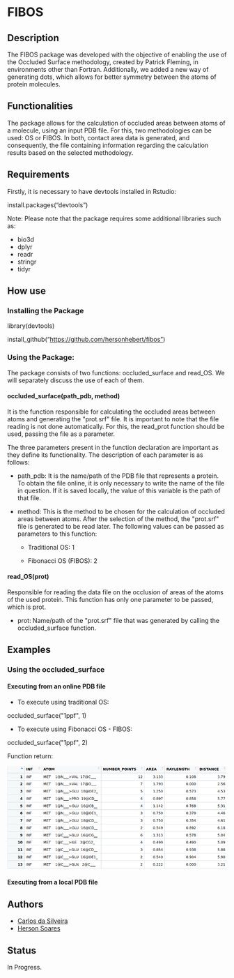 # FIBOS
## Description
The FIBOS package was developed with the objective of enabling the use of the Occluded Surface methodology, created by Patrick Fleming, in environments other than Fortran. Additionally, we added a new way of generating dots, which allows for better symmetry between the atoms of protein molecules.
## Functionalities
The package allows for the calculation of occluded areas between atoms of a molecule, using an input PDB file. For this, two methodologies can be used: OS or FIBOS. In both, contact area data is generated, and consequently, the file containing information regarding the calculation results based on the selected methodology.
## Requirements
Firstly, it is necessary to have devtools installed in Rstudio:

install.packages(“devtools”)

Note: Please note that the package requires some additional libraries such as:
  * bio3d
  * dplyr
  * readr
  * stringr
  * tidyr

## How use
### Installing the Package

library(devtools)

install_github(“https://github.com/hersonhebert/fibos”)
### Using the Package:

The package consists of two functions: occluded_surface and read_OS. We will separately discuss the use of each of them.

#### occluded_surface(path_pdb, method)

It is the function responsible for calculating the occluded areas between atoms and generating the "prot.srf" file. It is important to note that the file reading is not done automatically. For this, the read_prot function should be used, passing the file as a parameter.

The three parameters present in the function declaration are important as they define its functionality. The description of each parameter is as follows:

- path_pdb: It is the name/path of the PDB file that represents a protein. To obtain the file online, it is only necessary to write the name of the file in question. If it is saved locally, the value of this variable is the path of that file.

- method: This is the method to be chosen for the calculation of occluded areas between atoms. After the selection of the method, the "prot.srf" file is generated to be read later. The following values can be passed as parameters to this function:

  - Traditional OS: 1

  - Fibonacci OS (FIBOS): 2

#### read_OS(prot)

Responsible for reading the data file on the occlusion of areas of the atoms of the used protein. This function has only one parameter to be passed, which is prot.

  - prot: Name/path of the "prot.srf" file that was generated by calling the occluded_surface function.

## Examples

### Using the occluded_surface

#### Executing from an online PDB file
* To execute using traditional OS:

occluded_surface("1ppf", 1)

* To execute using Fibonacci OS - FIBOS:

occluded_surface("1ppf", 2)

Function return:

![alt text](Pictures/print_return.png)

#### Executing from a local PDB file

## Authors

- [Carlos da Silveira](https://github.com/profcaveira)
- [Herson Soares](https://github.com/hersonhebert)

## Status
In Progress.
